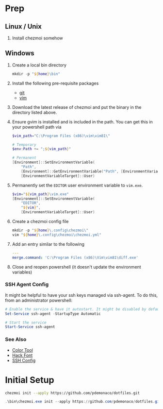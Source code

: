 # Prep

## Linux / Unix

1. Install chezmoi somehow

## Windows

1. Create a local bin directory

    ```PowerShell
    mkdir -p "${home}\bin"
    ```
1. Install the following pre-requisite packages

    * [git](https://git-scm.com/downloads)
    * [vim](https://www.vim.org/download.php)
1. Download the latest release of chezmoi and put the binary in the directory listed above.
1. Ensure gvim is installed and is included in the path. You can get this in your powershell path via

    ```PowerShell
    $vim_path="C:\Program Files (x86)\vim\vim81\"

    # Temporary
    $env:Path += ";${vim_path}"

    # Permanent
    [Environment]::SetEnvironmentVariable(
        "Path",
        [Environment]::GetEnvironmentVariable("Path", [EnvironmentVariableTarget]::User) + ";${vim_path}",
        [EnvironmentVariableTarget]::User)
    ```
1. Permanently set the `EDITOR` user environment variable to `vim.exe`. 

    ```PowerShell
    $vim="${vim_path}\vim.exe"
    [Environment]::SetEnvironmentVariable(
        "EDITOR",
        "${vim}",
        [EnvironmentVariableTarget]::User)
    ```
1. Create a chezmoi config file

    ```Powershell
    mkdir -p "${home}\.config\chezmoi\"
    vim "${home}\.config\chezmoi\chezmoi.yml"
    ```
1. Add an entry similar to the following

    ```YAML
    ---
    merge.command: 'C:\Program Files (x86)\Vim\vim81\diff.exe'
    ```
1. Close and reopen powershell (it doesn't update the environment variables)

### SSH Agent Config

It might be helpful to have your ssh keys managed via ssh-agent. To do this, from an administrator powershell:

```Powershell
# Enable the service & have it autostart. It might be disabled by default
Set-Service ssh-agent -StartupType Automatic

# Start the service
Start-Service ssh-agent
```

### See Also

* [Color Tool](https://github.com/Microsoft/Terminal/tree/master/src/tools/ColorTool)
* [Hack Font](https://sourcefoundry.org/hack/)
* [SSH Config](https://docs.microsoft.com/en-us/windows-server/administration/openssh/openssh_keymanagement)

# Initial Setup

```bash
chezmoi init --apply https://github.com/pdemonaco/dotfiles.git
```

```Powershell
.\bin\chezmoi.exe init --apply https://github.com/pdemonaco/dotfiles.git
```
